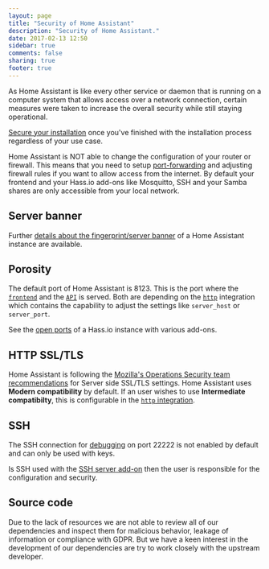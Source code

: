 ```yaml
---
layout: page
title: "Security of Home Assistant"
description: "Security of Home Assistant."
date: 2017-02-13 12:50
sidebar: true
comments: false
sharing: true
footer: true
---
```


As Home Assistant is like every other service or daemon that is running on a computer system that allows access over a network connection, certain measures were taken to increase the overall security while still staying operational.

[Secure your installation](/docs/configuration/securing/) once you've finished with the installation process regardless of your use case.

Home Assistant is NOT able to change the configuration of your router or firewall. This means that you need to setup [port-forwarding](/docs/configuration/remote/) and adjusting firewall rules if you want to allow access from the internet. By default your frontend and your Hass.io add-ons like Mosquitto, SSH and your Samba shares are only accessible from your local network.

## Server banner

Further [details about the fingerprint/server banner](/docs/security/webserver/) of a Home Assistant instance are available. 

## Porosity

The default port of Home Assistant is 8123. This is the port where the [`frontend`](/components/frontend/) and the [`API`](/components/api/) is served. Both are depending on the [`http`](/components/http/) integration which contains the capability to adjust the settings like `server_host` or `server_port`.

See the [open ports](/docs/security/porosity/) of a Hass.io instance with various add-ons.

## HTTP SSL/TLS

Home Assistant is following the [Mozilla's Operations Security team recommendations](https://wiki.mozilla.org/Security/Server_Side_TLS) for Server side SSL/TLS settings. Home Assistant uses **Modern compatibility** by default. If an user wishes to use **Intermediate compatibilty**, this is configurable in the [`http` integration](/components/http/).

## SSH

The SSH connection for [debugging](https://developers.home-assistant.io/docs/en/hassio_debugging.html) on port 22222 is not enabled by default and can only be used with keys.

Is SSH used with the [SSH server add-on](/addons/ssh/) then the user is responsible for the configuration and security. 

## Source code

Due to the lack of resources we are not able to review all of our dependencies and inspect them for malicious behavior, leakage of information or compliance with GDPR. But we have a keen interest in the development of our dependencies are try to work closely with the upstream developer.

